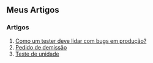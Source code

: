 ## Meus Artigos

### Artigos

1. [Como um tester deve lidar com bugs em produção?](https://github.com/raulpacheco2k/Meus-Artigos/blob/main/Como%20um%20tester%20deve%20lidar%20com%20bugs%20em%20produ%C3%A7%C3%A3o%3F.md)
2. [Pedido de demissão](https://github.com/raulpacheco2k/Meus-Artigos/blob/main/Pedido%20de%20demiss%C3%A3o.md#pedido-de-demiss%C3%A3o)
3. [Teste de unidade](https://github.com/raulpacheco2k/Meus-Artigos/blob/main/Teste%20de%20unidade.md#teste-de-unidade)
